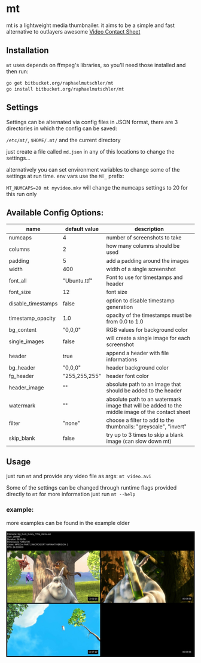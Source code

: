 # mt

mt is a lightweight media thumbnailer. it aims to be a simple and fast alternative to outlayers awesome [Video Contact Sheet](http://p.outlyer.net/vcs/)

## Installation

`mt` uses depends on ffmpeg's libraries, so you'll need those installed and then run:

```
go get bitbucket.org/raphaelmutschler/mt
go install bitbucket.org/raphaelmutschler/mt
```

## Settings

Settings can be alternated via config files in JSON format, there are 3 directories in which the config can be saved:

`/etc/mt/`, `$HOME/.mt/` and the current directory

just create a file called `md.json` in any of this locations to change the settings...

alternatively you can set environment variables to change some of the settings at run time. env vars use the `MT_` prefix:

`MT_NUMCAPS=20 mt myvideo.mkv` will change the numcaps settings to 20 for this run only

## Available Config Options:

| name | default value | description |
| ---- | ----- | ----------- |
| numcaps | 4 | number of screenshots to take |
| columns | 2 | how many columns should be used |
| padding | 5 | add a padding around the images |
| width | 400 | width of a single screenshot |
| font_all | "Ubuntu.ttf" | Font to use for timestamps and header |
| font_size | 12 | font size |
| disable_timestamps | false | option to disable timestamp generation |
| timestamp_opacity | 1.0 | opacity of the timestamps must be from 0.0 to 1.0 |
| bg_content | "0,0,0" | RGB values for background color |
| single_images | false | will create a single image for each screenshot |
| header | true | append a header with file informations |
| bg_header | "0,0,0" | header background color |
| fg_header | "255,255,255" | header font color |
| header_image | "" | absolute path to an image that should be added to the header |
| watermark | "" | absolute path to an watermark image that will be added to the middle image of the contact sheet |
| filter | "none" | choose a filter to add to the thumbnails: "greyscale", "invert" |
| skip_blank | false | try up to 3 times to skip a blank image (can slow down mt) |

## Usage

just run `mt` and provide any video file as args:
`mt video.avi`

Some of the settings can be changed through runtime flags provided directly to `mt` for more information just run `mt --help`

### example:

more examples can be found in the example older

![alt text](./example/mt_2x2.jpg)